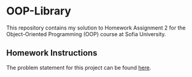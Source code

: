 # OOP-Library

This repository contains my solution to Homework Assignment 2 for the Object-Oriented Programming (OOP) course at Sofia University.

## Homework Instructions

The problem statement for this project can be found [here](docs/README.md).
